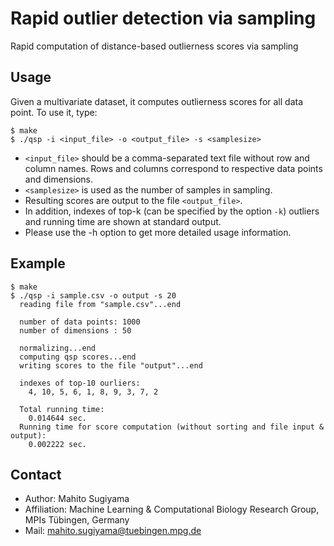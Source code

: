 Rapid outlier detection via sampling
=========================================================

Rapid computation of distance-based outlierness scores via sampling


Usage
-----

Given a multivariate dataset, it computes outlierness scores for all data point.
To use it, type:

	$ make   
	$ ./qsp -i <input_file> -o <output_file> -s <samplesize>
	
* `<input_file>` should be a comma-separated text file without row and column names.
Rows and columns correspond to respective data points and dimensions.
* `<samplesize>` is used as the number of samples in sampling.
* Resulting scores are output to the file `<output_file>`.
* In addition, indexes of top-k (can be specified by the option `-k`) outliers and running time are shown at standard output.
* Please use the -h option to get more detailed usage information.


Example
-------

	$ make
	$ ./qsp -i sample.csv -o output -s 20
	  reading file from "sample.csv"...end
	
	  number of data points: 1000
	  number of dimensions : 50
		
	  normalizing...end
	  computing qsp scores...end
	  writing scores to the file "output"...end
	
	  indexes of top-10 ourliers:
	    4, 10, 5, 6, 1, 8, 9, 3, 7, 2
	
	  Total running time:
	    0.014644 sec.
	  Running time for score computation (without sorting and file input & output):
	    0.002222 sec.


Contact
-------

* Author: Mahito Sugiyama
* Affiliation: Machine Learning & Computational Biology Research Group, MPIs Tübingen, Germany
* Mail: mahito.sugiyama@tuebingen.mpg.de